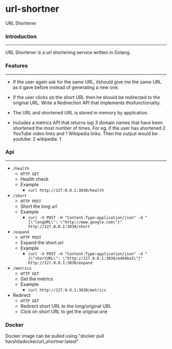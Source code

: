 # url-shortner
URL Shortener

### Introduction
----
URL Shortener is a url shortening service written in Golang.  

### Features
----
* If the user again ask for the same URL, itshould give me the same URL as it gave before instead
of generating a new one.

* If the user clicks on the short URL then he should be redirected to the original URL. Write
a Redirection API that implements thisfunctionality. 

* The URL and shortened URL is stored in memory by application.

* Includes a metrics API that returns top 3 domain names that have been shortened the most
number of times. For eg. if the user has shortened 2 YouTube video links and 1 Wikipedia links.
Then the output would be:
youtube: 2
wikipedia: 1

### Api
----
* `/health`
    * `HTTP GET`
    * Health check
    * Example
        * `curl http://127.0.0.1:3030/health`
* `/short`
    * `HTTP POST`
    * Short the long url
    * Example
        * `curl -X POST -H "Content-Type:application/json" -d "{\"longURL\": \"http://www.google.com\"}" http://127.0.0.1:3030/short`
* `/expand`
    * `HTTP POST`
    * Expand the short url
    * Example
        * `curl -X POST -H "Content-Type:application/json" -d "{\"shortURL\": \"http://127.0.0.1:3030/ed646a3\"}" http://127.0.0.1:3030/expand`
* `/metrics`
    * `HTTP GET`
    * Get the metrics
    * Example
        * `curl http://127.0.0.1:3030/metrics`
* Redirect
    * `HTTP GET`
    * Redirect short URL to the long/original URL
    * Click on short URL to get the original one

### Docker
Docker image can be pulled using "docker pull harshitadocker/url_shortner:latest"